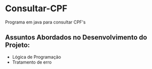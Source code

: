 # Consultar-CPF
Programa em java para consultar CPF's

## Assuntos Abordados no Desenvolvimento do Projeto:

- Lógica de Programação
- Tratamento de erro
